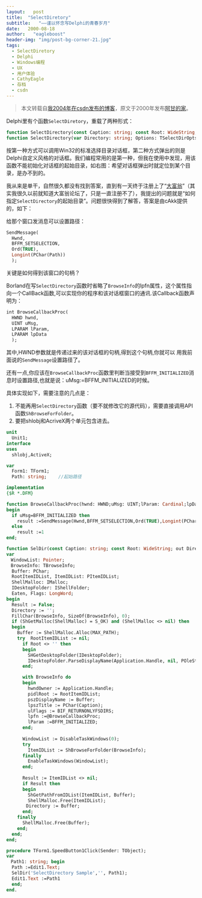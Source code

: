 ```yaml
---
layout:   post
title:  "SelectDiretory"
subtitle:   "——谨以怀念写Delphi的青春岁月"
date:   2000-08-18
author:   "eagleboost"
header-img: "img/post-bg-corner-21.jpg"
tags:
  - SelectDiretory
  - Delphi
  - Windows编程
  - UX
  - 用户体验
  - CathyEagle
  - 存档
  - csdn
---
```


> 本文转载自[我2004年在csdn发布的博客](https://blog.csdn.net/CathyEagle/article/details/106234)，原文于2000年发布[阿甘的家](http://eagleboost.myrice.com/)。

Delphi里有个函数`SelectDiretory`，重载了两种形式：

```pascal
function SelectDirectory(const Caption: string; const Root: WideString; out Directory: string): Boolean; overload; 
function SelectDirectory(var Directory: string; Options: TSelectDirOpts; HelpCtx: Longint): Boolean; overload; 
```

按第一种方式可以调用Win32的标准选择目录对话框，第二种方式弹出的则是Delphi自定义风格的对话框。我们编程常用的是第一种，但我在使用中发现，用该函数不能初始化对话框的起始目录，如右图：希望对话框弹出时就定位到某个目录，是办不到的。

我从来是单干，自然很久都没有找到答案，直到有一天终于注册上了“[大富翁](http://http://www.delphibbs.com)”（其实我很久以前就知道大富翁论坛了，只是一直注册不了），我提出的问题就是“如何指定`SelectDirectory`的起始目录”。问题很快得到了解答，答案是由cAkk提供的，如下： 

给那个窗口发消息可以设置路径：　　

```pascal
SendMessage(
  Hwnd,
  BFFM_SETSELECTION, 
  Ord(TRUE), 
  Longint(PChar(Path))
  ); 
```
关键是如何得到该窗口的句柄？

Borland在写`SelectDirectory`函数时省略了`BrowseInfo`的lpfn属性，这个属性指向一个CallBack函数,可以实现你的程序和该对话框窗口的通讯.该Callback函数声明为： 

```pascal
int BrowseCallbackProc(
  HWND hwnd,
  UINT uMsg,
  LPARAM lParam,
  LPARAM lpData
  );
```

其中,HWND参数就是传递过来的该对话框的句柄,得到这个句柄,你就可以 用我前面说的`SendMessage`设置路径了。 

还有一点,你应该在`BrowseCallbackProc`函数里判断当接受到`BFFM_INITIALIZED`消息时设置路径,也就是说：uMsg:=BFFM_INITIALIZED的时候。

具体实现如下，需要注意的几点是：

1. 不能再用`SelectDirectory`函数（要不就修改它的源代码），需要直接调用API函数`ShBrowseForFolder`。
2. 要把shlobj和AcriveX两个单元包含进去。 

```pascal
unit 
  Unit1; 
interface 
uses
  shlobj,ActiveX;

var
  Form1: TForm1; 
  Path: string; 　　//起始路径

implementation 
{$R *.DFM} 

function BrowseCallbackProc(hwnd: HWND;uMsg: UINT;lParam: Cardinal;lpData: Cardinal): integer; stdcall; 
begin 　　
  if uMsg=BFFM_INITIALIZED then 　　　　
    result :=SendMessage(Hwnd,BFFM_SETSELECTION,Ord(TRUE),Longint(PChar(Path))) 　
  else
    result :=1 
end; 

function SelDir(const Caption: string; const Root: WideString; out Directory: string): Boolean; 
var
　WindowList: Pointer; 
　BrowseInfo: TBrowseInfo; 　　
  Buffer: PChar; 　　
  RootItemIDList, ItemIDList: PItemIDList; 　　
  ShellMalloc: IMalloc; 　　
  IDesktopFolder: IShellFolder; 　　
  Eaten, Flags: LongWord; 
begin 　　
  Result := False; 　　
  Directory := ''; 　　
  FillChar(BrowseInfo, SizeOf(BrowseInfo), 0); 　　
  if (ShGetMalloc(ShellMalloc) = S_OK) and (ShellMalloc <> nil) then 　　
  begin 　　　　
    Buffer := ShellMalloc.Alloc(MAX_PATH); 　　　　
    try  RootItemIDList := nil;  
      if Root <> '' then 
      begin  　　
        SHGetDesktopFolder(IDesktopFolder);  　　
        IDesktopFolder.ParseDisplayName(Application.Handle, nil, POleStr(Root), Eaten, RootItemIDList, Flags);  
      end;  

      with BrowseInfo do 
      begin  　　
        hwndOwner := Application.Handle;  　　
        pidlRoot := RootItemIDList;  　　
        pszDisplayName := Buffer;  　　
        lpszTitle := PChar(Caption);  　　
        ulFlags := BIF_RETURNONLYFSDIRS;  　　
        lpfn :=@BrowseCallbackProc;  　　
        lParam :=BFFM_INITIALIZED;  
      end;  
    
      WindowList := DisableTaskWindows(0);  
      try  　　
        ItemIDList := ShBrowseForFolder(BrowseInfo);  
      finally  　　
        EnableTaskWindows(WindowList);  
      end; 　
    　　　　　
      Result := ItemIDList <> nil;  
      if Result then 
      begin  
        ShGetPathFromIDList(ItemIDList, Buffer); 　
        ShellMalloc.Free(ItemIDList); 　　　
    　　Directory := Buffer; 　　　　　
      end; 　　
    finally 　　　
      ShellMalloc.Free(Buffer); 　　　　
    end; 　　
  end; 
end; 

procedure TForm1.SpeedButton1Click(Sender: TObject); 
var 
　Path1: string; begin 　　
  Path :=Edit1.Text; 　　
  SelDir('SelectDirectory Sample','', Path1); 　　
  Edit1.Text :=Path1 
  end; 
end. 
```
